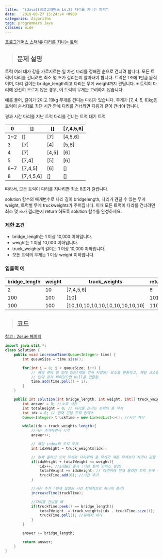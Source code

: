 ```yaml
---
title:  "[Java][프로그래머스 Lv.2] 다리를 지나는 트럭"
date:   2019-08-27 15:24:24 +0900
categories: Algorithm
tags: programmers Java
classes: wide
---  
```


[프로그래머스 스택/큐 다리를 지나는 트럭](https://programmers.co.kr/learn/courses/30/lessons/42583)   

>## 문제 설명

트럭 여러 대가 강을 가로지르는 일 차선 다리를 정해진 순으로 건너려 합니다. 모든 트럭이 다리를 건너려면 최소 몇 초가 걸리는지 알아내야 합니다. 트럭은 1초에 1만큼 움직이며, 다리 길이는 bridge_length이고 다리는 무게 weight까지 견딥니다.
※ 트럭이 다리에 완전히 오르지 않은 경우, 이 트럭의 무게는 고려하지 않습니다.

예를 들어, 길이가 2이고 10kg 무게를 견디는 다리가 있습니다. 무게가 [7, 4, 5, 6]kg인 트럭이 순서대로 최단 시간 안에 다리를 건너려면 다음과 같이 건너야 합니다.

경과 시간	다리를 지난 트럭	다리를 건너는 트럭	대기 트럭

| 0   	| []        	| []    	| [7,4,5,6] 	|
|-----	|-----------	|-------	|-----------	|
| 1~2 	| []        	| [7]   	| [4,5,6]   	|
| 3   	| [7]       	| [4]   	| [5,6]     	|
| 4   	| [7]       	| [4,5] 	| [6]       	|
| 5   	| [7,4]     	| [5]   	| [6]       	|
| 6~7 	| [7,4,5]   	| [6]   	| []        	|
| 8   	| [7,4,5,6] 	| []    	| []        	|

따라서, 모든 트럭이 다리를 지나려면 최소 8초가 걸립니다.

solution 함수의 매개변수로 다리 길이 bridgelength, 다리가 견딜 수 있는 무게 weight, 트럭별 무게 truckweights가 주어집니다. 이때 모든 트럭이 다리를 건너려면 최소 몇 초가 걸리는지 return 하도록 solution 함수를 완성하세요.

### 제한 조건

- bridge_length는 1 이상 10,000 이하입니다.
- weight는 1 이상 10,000 이하입니다.
- truck_weights의 길이는 1 이상 10,000 이하입니다.
- 모든 트럭의 무게는 1 이상 weight 이하입니다.

### 입출력 예

| bridge_length 	| weight 	| truck_weights                   	| return 	|
|---------------	|--------	|---------------------------------	|--------	|
| 2             	| 10     	| [7,4,5,6]                       	| 8      	|
| 100           	| 100    	| [10]                            	| 101    	|
| 100           	| 100    	| [10,10,10,10,10,10,10,10,10,10] 	| 110    	|

>## 코드

[참고 : 2ssue 페이지](https://2ssue.github.io/algorithm/programmers_42583/)

```java
import java.util.*;
class Solution {
    public void increaseTime(Queue<Integer> time) {
        int queueSize = time.size();

        for(int i = 0; i < queueSize; i++) {
            // 해당 큐의 맨 앞에 있는(제일 먼저 저장된) 요소를 반환하고, 해당 요소를 큐에서 제거함.
            // 만약 큐가 비어있으면 null을 반환함.
            time.add(time.poll() + 1);
        }
    }

    public int solution(int bridge_length, int weight, int[] truck_weights) {
        int answer = 0; //소요 시간
        int totalWeight = 0; // 다리를 건너는 트럭의 총 무게
        int idx = 0; // 현재 건널 트럭 인덱스
        Queue<Integer> truckTime = new LinkedList<>(); //시간 계산

        while(idx < truck_weights.length){
            //시간 추가하면서 시작
            answer++;

            // 해당 index의 트럭 무게
            int idxWeight = truck_weights[idx];

            // 현재 올라간 트럭 무게와 다리위의 총 무게가 제한 무개보다 적거나 같을 때
            if(idxWeight + totalWeight <= weight){
                idx++; //index 증가 (다음 트럭 인덱스 설정)
                totalWeight += idxWeight; // 다리위에 현재 올라간 트럭 무게 추가
                truckTime.add(0); //시간 추가
            }

            //시간 추가 (현재 설정된 시간 전체적으로 하나씩 증가)
            increaseTime(truckTime);

            //다리를 건넜을 때
            if(truckTime.peek() == bridge_length){
                totalWeight -= truck_weights[idx - truckTime.size()];
                truckTime.poll(); //큐에서 제거
            }
        }

        answer += bridge_length;

        return answer;
    }
}
```
